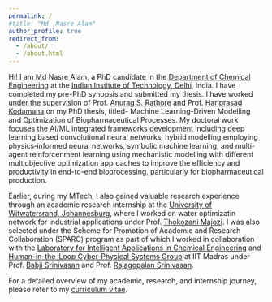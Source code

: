 ```yaml
---
permalink: /
#title: "Md. Nasre Alam"
author_profile: true
redirect_from: 
  - /about/
  - /about.html
---
```


Hi! I am Md Nasre Alam, a PhD candidate in the [Department of Chemical Engineering](https://chemical.iitd.ac.in/) at the [Indian Institute of Technology, Delhi](https://home.iitd.ac.in/), India. I have completed my pre-PhD synopsis and submitted my thesis. I have worked under the supervision of Prof. [Anurag S. Rathore](https://www.biotechcmz.com/) and Prof. [Hariprasad Kodamana](https://web.iitd.ac.in/~kodamana/index.html) on my PhD thesis, titled- Machine Learning-Driven Modelling and Optimization of Biopharmaceutical Processes. My doctoral work focuses the AI/ML integrated frameworks development including deep learning based convolutional neural networks, hybrid modelling employing physics‐informed neural networks, symbolic machine learning, and multi-agent reinforcenment learning using mechanistic modelling with different multiobjective optimization approaches to improve the efficiency and productivity in end-to-end bioprocessing, particularly for biopharmaceutical production.

Earlier, during my MTech, I also gained valuable research experience through an academic research internship at the [University of Witwatersrand, Johannesburg](https://www.wits.ac.za/), where I worked on water optimizatin network for industrial applications under Prof. [Thokozani Majozi](https://www.wits.ac.za/about-wits/office-of-the-vice-chancellor/faculty-deans/thokozani-majozi/). I was also selected under the Scheme for Promotion of Academic and Research Collaboration (SPARC) program as part of which I worked in collaboration with the [Laboratory for Intelligent Applications in Chemical Engineering](https://home.iitm.ac.in/raj/) and [Human-in-the-Loop Cyber-Physical Systems Group](https://home.iitm.ac.in/babji.srinivasan/index.html) at IIT Madras under Prof. [Babji Srinivasan](https://home.iitm.ac.in/babji.srinivasan/index.html) and Prof. [Rajagopalan Srinivasan](https://home.iitm.ac.in/raj/index.html).

For a detailed overview of my academic, research, and internship journey, please refer to my [curriculum vitae](https://drive.google.com/file/d/1alwsz1Tfbd3Qq8oehHx4H3kqmAMd0cT8/view?usp=drive_link).


